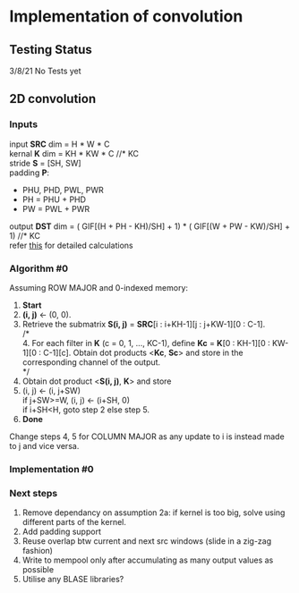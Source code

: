# **Implementation of convolution**

## **Testing Status**
3/8/21 No Tests yet

## **2D convolution**

### **Inputs**
input __SRC__ dim = H * W * C  
kernal __K__ dim = KH * KW * C //* KC  
stride __S__ = [SH, SW]  
padding __P__:
* PHU, PHD, PWL, PWR  
* PH = PHU + PHD  
* PW = PWL + PWR  

output __DST__ dim = ( GIF[(H + PH - KH)/SH] + 1) * ( GIF[(W + PW - KW)/SH] + 1) //* KC  
refer [this](https://d2l.ai/chapter_convolutional-neural-networks/padding-and-strides.html) for detailed calculations

### **Algorithm #0**
Assuming ROW MAJOR and 0-indexed memory: 
1. __Start__
2. __(i, j)__ <- (0, 0).
3. Retrieve the submatrix __S(i, j)__ = __SRC__[i : i+KH-1][j : j+KW-1][0 : C-1].  
/*   
    4. For each filter in __K__ (c = 0, 1, ..., KC-1), define __Kc__ = __K__[0 : KH-1][0 : KW-1][0 : C-1][c]. Obtain dot products <__Kc__, __Sc__> and store in the corresponding channel of the output.  
*/
4. Obtain dot product <__S(i, j)__, __K__> and store
5. (i, j) <- (i, j+SW)  
if j+SW>=W, (i, j) <- (i+SH, 0)  
if i+SH<H, goto step 2 else step 5.
6. __Done__

Change steps 4, 5 for COLUMN MAJOR as any update to i is instead made to j and vice versa.

### **Implementation #0**


### __Next steps__
1. Remove dependancy on assumption 2a: if kernel is too big, solve using different parts of the kernel.
2. Add padding support
1. Reuse overlap btw current and next src windows (slide in a zig-zag fashion)
2. Write to mempool only after accumulating as many output values as possible
2. Utilise any BLASE libraries?
